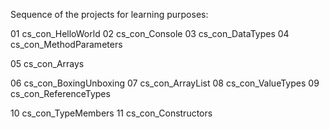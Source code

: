 Sequence of the projects for learning purposes:

01 cs_con_HelloWorld
02 cs_con_Console
03 cs_con_DataTypes
04 cs_con_MethodParameters

05 cs_con_Arrays

06 cs_con_BoxingUnboxing
07 cs_con_ArrayList
08 cs_con_ValueTypes
09 cs_con_ReferenceTypes

10 cs_con_TypeMembers
11 cs_con_Constructors